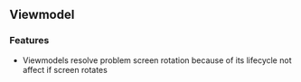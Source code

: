 ## Viewmodel

### Features
- Viewmodels resolve problem screen rotation because of its lifecycle not affect if screen rotates
